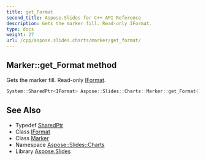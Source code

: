 ```yaml
---
title: get_Format
second_title: Aspose.Slides for C++ API Reference
description: Gets the marker fill. Read-only IFormat.
type: docs
weight: 27
url: /cpp/aspose.slides.charts/marker/get_format/
---
```

## Marker::get_Format method


Gets the marker fill. Read-only [IFormat](../../iformat/).

```cpp
System::SharedPtr<IFormat> Aspose::Slides::Charts::Marker::get_Format() override
```

## See Also

* Typedef [SharedPtr](../../../system/sharedptr/)
* Class [IFormat](../../iformat/)
* Class [Marker](../)
* Namespace [Aspose::Slides::Charts](../../)
* Library [Aspose.Slides](../../../)
